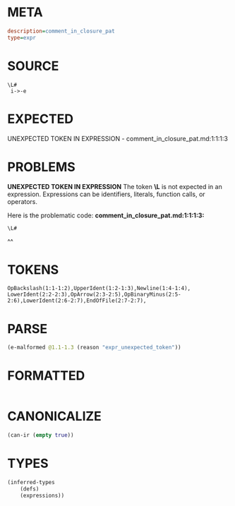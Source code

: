# META
~~~ini
description=comment_in_closure_pat
type=expr
~~~
# SOURCE
~~~roc
\L#
 i->-e
~~~
# EXPECTED
UNEXPECTED TOKEN IN EXPRESSION - comment_in_closure_pat.md:1:1:1:3
# PROBLEMS
**UNEXPECTED TOKEN IN EXPRESSION**
The token **\L** is not expected in an expression.
Expressions can be identifiers, literals, function calls, or operators.

Here is the problematic code:
**comment_in_closure_pat.md:1:1:1:3:**
```roc
\L#
```
^^


# TOKENS
~~~zig
OpBackslash(1:1-1:2),UpperIdent(1:2-1:3),Newline(1:4-1:4),
LowerIdent(2:2-2:3),OpArrow(2:3-2:5),OpBinaryMinus(2:5-2:6),LowerIdent(2:6-2:7),EndOfFile(2:7-2:7),
~~~
# PARSE
~~~clojure
(e-malformed @1.1-1.3 (reason "expr_unexpected_token"))
~~~
# FORMATTED
~~~roc

~~~
# CANONICALIZE
~~~clojure
(can-ir (empty true))
~~~
# TYPES
~~~clojure
(inferred-types
	(defs)
	(expressions))
~~~
